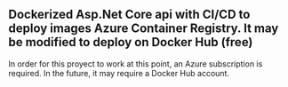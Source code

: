 ## Dockerized Asp.Net Core api with CI/CD to deploy images Azure Container Registry. It may be modified to deploy on Docker Hub (free)
In order for this proyect to work at this point, an Azure subscription is required. In the future, it may require a Docker Hub account.

